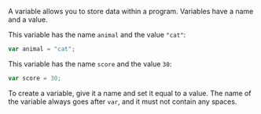 A variable allows you to store data within a program. Variables have a name and a value.

This variable has the name `animal` and the value `"cat"`:

```javascript
var animal = "cat";
```

This variable has the name `score` and the value `30`:

```javascript
var score = 30;
```

To create a variable, give it a name and set it equal to a value. The name of the variable always goes after `var`, and it must not contain any spaces.   

